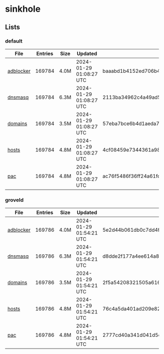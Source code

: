 # sinkhole

## Lists

### default

|File|Entries|Size|Updated|Hash|
|-|-|-|-|-|
|[adblocker](https://raw.githubusercontent.com/groveld/sinkhole/lists/default/adblocker.txt)|169784|4.0M|2024-01-29 01:08:27 UTC|baaabd1b4152ed706b433a0a3ac27af986df5f140a8eb41f10a5dd468b76ccd2|
|[dnsmasq](https://raw.githubusercontent.com/groveld/sinkhole/lists/default/dnsmasq.txt)|169784|6.3M|2024-01-29 01:08:27 UTC|2113ba34962c4a49ad550d46d9b67a803868b530f45c04cb05123c6ddab9cf02|
|[domains](https://raw.githubusercontent.com/groveld/sinkhole/lists/default/domains.txt)|169784|3.5M|2024-01-29 01:08:27 UTC|57eba7bce6b4d1aeda7fd0345e3dc9f96a633880a5ec4b6090346c069f150895|
|[hosts](https://raw.githubusercontent.com/groveld/sinkhole/lists/default/hosts.txt)|169784|4.8M|2024-01-29 01:08:27 UTC|4cf08459e7344361a989e579f2cc352831930d25f8eb51a3e4e77caa4f9d9e8e|
|[pac](https://raw.githubusercontent.com/groveld/sinkhole/lists/default/pac.txt)|169784|4.8M|2024-01-29 01:08:27 UTC|ac76f5486f36ff24a61fcfc3c044eb73660e8d4b92e48d1bb6bf453ea86bb18c|

### groveld

|File|Entries|Size|Updated|Hash|
|-|-|-|-|-|
|[adblocker](https://raw.githubusercontent.com/groveld/sinkhole/lists/groveld/adblocker.txt)|169786|4.0M|2024-01-29 01:54:21 UTC|5e2d44b061db0c7dd4f52a6a740f045c6efd5f2e4aa3cbf8d0752bc6ba253c13|
|[dnsmasq](https://raw.githubusercontent.com/groveld/sinkhole/lists/groveld/dnsmasq.txt)|169786|6.3M|2024-01-29 01:54:21 UTC|d8dde2f177a4ee614a8443e817d31b80a0763912c7d28cc15cd7bbb7b7029e2f|
|[domains](https://raw.githubusercontent.com/groveld/sinkhole/lists/groveld/domains.txt)|169786|3.5M|2024-01-29 01:54:21 UTC|2f5a54208321505a616127e4db029e508b1ad831e9a9b4fa84377cc2a42643fb|
|[hosts](https://raw.githubusercontent.com/groveld/sinkhole/lists/groveld/hosts.txt)|169786|4.8M|2024-01-29 01:54:21 UTC|76c4a5da401ad209e8259bb5eea364ca26fbde81b1945c9fdd508fb068b79d4d|
|[pac](https://raw.githubusercontent.com/groveld/sinkhole/lists/groveld/pac.txt)|169786|4.8M|2024-01-29 01:54:21 UTC|2777cd40a341d041d5e24f80c05c742d913174d2b3f8005b6ef20ccd3fe6de12|
